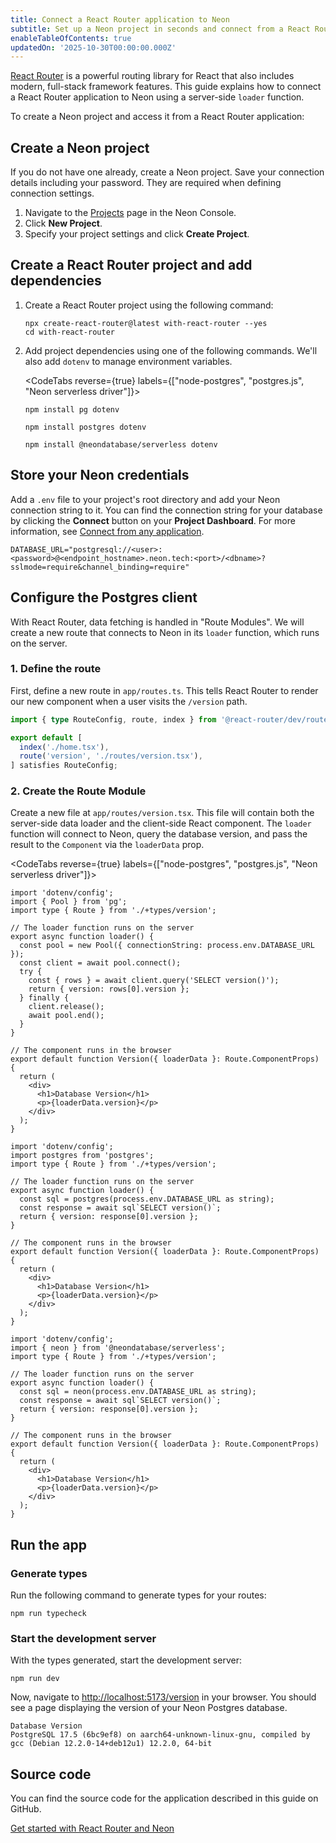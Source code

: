 ```yaml
---
title: Connect a React Router application to Neon
subtitle: Set up a Neon project in seconds and connect from a React Router application
enableTableOfContents: true
updatedOn: '2025-10-30T00:00:00.000Z'
---
```


[React Router](https://reactrouter.com/home) is a powerful routing library for React that also includes modern, full-stack framework features. This guide explains how to connect a React Router application to Neon using a server-side `loader` function.

To create a Neon project and access it from a React Router application:

<Steps>

## Create a Neon project

If you do not have one already, create a Neon project. Save your connection details including your password. They are required when defining connection settings.

1. Navigate to the [Projects](https://console.neon.tech/app/projects) page in the Neon Console.
2. Click **New Project**.
3. Specify your project settings and click **Create Project**.

## Create a React Router project and add dependencies

1. Create a React Router project using the following command:

   ```shell
   npx create-react-router@latest with-react-router --yes
   cd with-react-router
   ```

2. Add project dependencies using one of the following commands. We'll also add `dotenv` to manage environment variables.

   <CodeTabs reverse={true} labels={["node-postgres", "postgres.js", "Neon serverless driver"]}>

   ```shell
   npm install pg dotenv
   ```

   ```shell
   npm install postgres dotenv
   ```

   ```shell
   npm install @neondatabase/serverless dotenv
   ```

   </CodeTabs>

## Store your Neon credentials

Add a `.env` file to your project's root directory and add your Neon connection string to it. You can find the connection string for your database by clicking the **Connect** button on your **Project Dashboard**. For more information, see [Connect from any application](/docs/connect/connect-from-any-app).

```shell shouldWrap
DATABASE_URL="postgresql://<user>:<password>@<endpoint_hostname>.neon.tech:<port>/<dbname>?sslmode=require&channel_binding=require"
```

## Configure the Postgres client

With React Router, data fetching is handled in "Route Modules". We will create a new route that connects to Neon in its `loader` function, which runs on the server.

### 1. Define the route

First, define a new route in `app/routes.ts`. This tells React Router to render our new component when a user visits the `/version` path.

```typescript {5} filename=app/routes.ts
import { type RouteConfig, route, index } from '@react-router/dev/routes';

export default [
  index('./home.tsx'),
  route('version', './routes/version.tsx'),
] satisfies RouteConfig;
```

### 2. Create the Route Module

Create a new file at `app/routes/version.tsx`. This file will contain both the server-side data loader and the client-side React component. The `loader` function will connect to Neon, query the database version, and pass the result to the `Component` via the `loaderData` prop.

<CodeTabs reverse={true} labels={["node-postgres", "postgres.js", "Neon serverless driver"]}>

```tsx filename=app/routes/version.tsx
import 'dotenv/config';
import { Pool } from 'pg';
import type { Route } from './+types/version';

// The loader function runs on the server
export async function loader() {
  const pool = new Pool({ connectionString: process.env.DATABASE_URL });
  const client = await pool.connect();
  try {
    const { rows } = await client.query('SELECT version()');
    return { version: rows[0].version };
  } finally {
    client.release();
    await pool.end();
  }
}

// The component runs in the browser
export default function Version({ loaderData }: Route.ComponentProps) {
  return (
    <div>
      <h1>Database Version</h1>
      <p>{loaderData.version}</p>
    </div>
  );
}
```

```tsx filename=app/routes/version.tsx
import 'dotenv/config';
import postgres from 'postgres';
import type { Route } from './+types/version';

// The loader function runs on the server
export async function loader() {
  const sql = postgres(process.env.DATABASE_URL as string);
  const response = await sql`SELECT version()`;
  return { version: response[0].version };
}

// The component runs in the browser
export default function Version({ loaderData }: Route.ComponentProps) {
  return (
    <div>
      <h1>Database Version</h1>
      <p>{loaderData.version}</p>
    </div>
  );
}
```

```tsx filename=app/routes/version.tsx
import 'dotenv/config';
import { neon } from '@neondatabase/serverless';
import type { Route } from './+types/version';

// The loader function runs on the server
export async function loader() {
  const sql = neon(process.env.DATABASE_URL as string);
  const response = await sql`SELECT version()`;
  return { version: response[0].version };
}

// The component runs in the browser
export default function Version({ loaderData }: Route.ComponentProps) {
  return (
    <div>
      <h1>Database Version</h1>
      <p>{loaderData.version}</p>
    </div>
  );
}
```

</CodeTabs>

## Run the app

### Generate types

Run the following command to generate types for your routes:

```shell
npm run typecheck
```

### Start the development server

With the types generated, start the development server:

```shell
npm run dev
```

Now, navigate to [http://localhost:5173/version](http://localhost:5173/version) in your browser. You should see a page displaying the version of your Neon Postgres database.

```text shouldWrap
Database Version
PostgreSQL 17.5 (6bc9ef8) on aarch64-unknown-linux-gnu, compiled by gcc (Debian 12.2.0-14+deb12u1) 12.2.0, 64-bit
```

</Steps>

## Source code

You can find the source code for the application described in this guide on GitHub.

<DetailIconCards>

<a href="https://github.com/neondatabase/examples/tree/main/with-react-router" description="Get started with React Router and Neon" icon="github">Get started with React Router and Neon</a>

</DetailIconCards>

<NeedHelp/>

